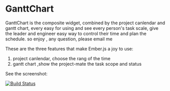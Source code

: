 # GanttChart

GanttChart is the composite widget, combined by  the project canlendar and gantt chart, every easy for
using and see every person's task scale, give the leader and engineer easy way to control their time
and plan the schedule. so enjoy , any question, please email me



These are the three features that make Ember.js a joy to use:

1. project canlendar, choose the rang of the time
2. gantt chart ,show the project-mate the task scope and status


See the screenshot:

[![Build Status](http://img3.tbcdn.cn/tfscom/T1pCvEFi0eXXccoVrX_620x10000.jpg)](http://taobao.com)


